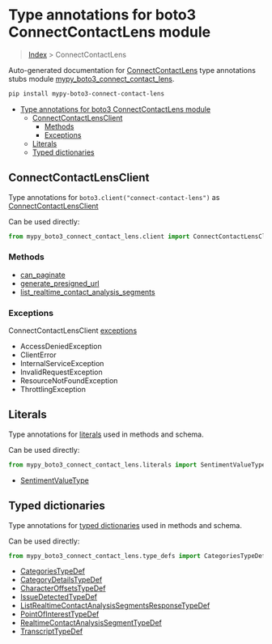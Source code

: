 # Type annotations for boto3 ConnectContactLens module

> [Index](..) > ConnectContactLens

Auto-generated documentation for
[ConnectContactLens](https://boto3.amazonaws.com/v1/documentation/api/1.17.72/reference/services/connect-contact-lens.html#ConnectContactLens)
type annotations stubs module
[mypy_boto3_connect_contact_lens](https://pypi.org/project/mypy-boto3-connect-contact-lens/).

```bash
pip install mypy-boto3-connect-contact-lens
```

- [Type annotations for boto3 ConnectContactLens module](#type-annotations-for-boto3-connectcontactlens-module)
  - [ConnectContactLensClient](#connectcontactlensclient)
    - [Methods](#methods)
    - [Exceptions](#exceptions)
  - [Literals](#literals)
  - [Typed dictionaries](#typed-dictionaries)

## ConnectContactLensClient

Type annotations for `boto3.client("connect-contact-lens")` as
[ConnectContactLensClient](./client.md)

Can be used directly:

```python
from mypy_boto3_connect_contact_lens.client import ConnectContactLensClient
```

### Methods

- [can_paginate](./client.md#can_paginate)
- [generate_presigned_url](./client.md#generate_presigned_url)
- [list_realtime_contact_analysis_segments](./client.md#list_realtime_contact_analysis_segments)

### Exceptions

ConnectContactLensClient [exceptions](./client.md#exceptions)

- AccessDeniedException
- ClientError
- InternalServiceException
- InvalidRequestException
- ResourceNotFoundException
- ThrottlingException

## Literals

Type annotations for [literals](./literals.md) used in methods and schema.

Can be used directly:

```python
from mypy_boto3_connect_contact_lens.literals import SentimentValueType, ...
```

- [SentimentValueType](./literals.md#sentimentvaluetype)

## Typed dictionaries

Type annotations for [typed dictionaries](./type_defs.md) used in methods and
schema.

Can be used directly:

```python
from mypy_boto3_connect_contact_lens.type_defs import CategoriesTypeDef, ...
```

- [CategoriesTypeDef](./type_defs.md#categoriestypedef)
- [CategoryDetailsTypeDef](./type_defs.md#categorydetailstypedef)
- [CharacterOffsetsTypeDef](./type_defs.md#characteroffsetstypedef)
- [IssueDetectedTypeDef](./type_defs.md#issuedetectedtypedef)
- [ListRealtimeContactAnalysisSegmentsResponseTypeDef](./type_defs.md#listrealtimecontactanalysissegmentsresponsetypedef)
- [PointOfInterestTypeDef](./type_defs.md#pointofinteresttypedef)
- [RealtimeContactAnalysisSegmentTypeDef](./type_defs.md#realtimecontactanalysissegmenttypedef)
- [TranscriptTypeDef](./type_defs.md#transcripttypedef)
